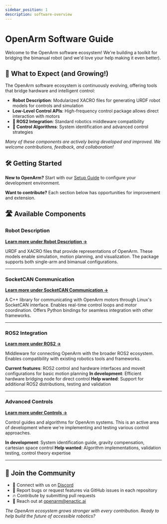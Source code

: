 ```yaml
---
sidebar_position: 1
description: software-overview
---
```


# OpenArm Software Guide

Welcome to the OpenArm software ecosystem! We're building a toolkit for bridging the bimanual robot (and we'd love your help making it even better).

## 🚀 What to Expect (and Growing!)

The OpenArm software ecosystem is continuously evolving, offering tools that bridge hardware and intelligent control:

- **Robot Description**: Modularized XACRO files for generating URDF robot models for controls and simulation
- **Low-Level Control APIs**: High-frequency control package allows direct interaction with motors
- **🚧 ROS2 Integration**: Standard robotics middleware compatibility
- **🚧 Control Algorithms**: System identification and advanced control strategies

*Many of these components are actively being developed and improved. We welcome contributions, feedback, and collaboration!*

## 🛠️ Getting Started

**New to OpenArm?** Start with our [Setup Guide](/software/setup) to configure your development environment.

**Want to contribute?** Each section below has opportunities for improvement and extension.

## 🛣️ Available Components

### Robot Description

**[Learn more under Robot Description →](/software/openarm_description)**

URDF and XACRO files that provide representations of OpenArm. These models enable simulation, motion planning, and visualization. The package supports both single-arm and bimanual configurations.

---

### SocketCAN Communication

**[Learn more under SocketCAN Communication →](/software/openarm_can)**

A C++ library for communicating with OpenArm motors through Linux's SocketCAN interface. Enables real-time control loops and motor coordination. Offers Python bindings for seamless integration with other frameworks.

---


### ROS2 Integration

**[Learn more under ROS2 →](/software/ros2)**

Middleware for connecting OpenArm with the broader ROS2 ecosystem. Enables compatibility with existing robotics tools and frameworks.

**Current features**: ROS2 control and hardware interfaces and moveit configurations for basic motion planning
**In development**: Efficient hardware bridging node for direct control
**Help wanted**: Support for additional ROS2 distributions, testing and validation

---


### Advanced Controls

**[Learn more under Controls →](/software/controls)**

Control guides and algorithms for OpenArm systems. This is an active area of development where we're implementing and testing various control approaches.

**In development**: System identification guide, gravity compensation, cartesian space control
**Help wanted**: Algorithm implementations, validation testing, control theory expertise

---


## 🤝 Join the Community

- 💬 Connect with us on [Discord](https://discord.com/invite/FsZaZ4z3We)
- 🐞 Report bugs or request features via GitHub issues in each repository
- 🔥 Contribute by submitting pull requests
- 📧 Reach out at [openarm@enactic.ai](mailto:openarm@enactic.ai)

*The OpenArm ecosystem grows stronger with every contribution. Ready to help build the future of accessible robotics?*
